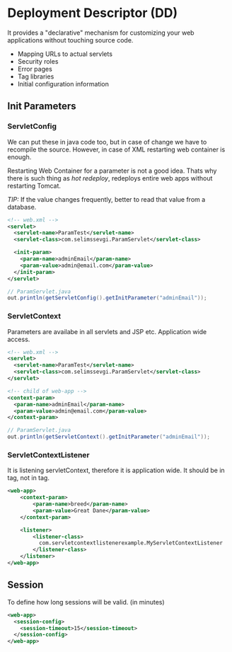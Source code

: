 # Deployment Descriptor (DD)
It provides a "declarative" mechanism for customizing your web applications
without touching source code.

- Mapping URLs to actual servlets
- Security roles
- Error pages
- Tag libraries
- Initial configuration information


## Init Parameters

### ServletConfig
We can put these in java code too, but in case of change we have to recompile
the source. However, in case of XML restarting web container is enough. 

Restarting Web Container for a parameter is not a good idea. Thats why there is
such thing as *hot redeploy*, redeploys entire web apps without restarting Tomcat.

*TIP:* If the value changes frequently, better to read that value from a database.

```xml
<!-- web.xml -->
<servlet>
  <servlet-name>ParamTest</servlet-name>
  <servlet-class>com.selimssevgi.ParamServlet</servlet-class>

  <init-param>
    <param-name>adminEmail</param-name>
    <param-value>admin@email.com</param-value>
  </init-param>
</servlet>
```

```java
// ParamServlet.java
out.println(getServletConfig().getInitParameter("adminEmail"));
```

### ServletContext
Parameters are availabe in all servlets and JSP etc. Application wide access.

```xml
<!-- web.xml -->
<servlet>
  <servlet-name>ParamTest</servlet-name>
  <servlet-class>com.selimssevgi.ParamServlet</servlet-class>
</servlet>

<!-- child of web-app -->
<context-param>
  <param-name>adminEmail</param-name>
  <param-value>admin@email.com</param-value>
</context-param>
```

```java
// ParamServlet.java
out.println(getServletContext().getInitParameter("adminEmail"));
```

### ServletContextListener
It is listening servletContext, therefore it is application wide. It should be
in <web-app> tag, not in <servlet> tag.

```xml
<web-app>
    <context-param>
        <param-name>breed</param-name>
        <param-value>Great Dane</param-value>
    </context-param>

    <listener>
        <listener-class>
          com.servletcontextlistenerexample.MyServletContextListener
        </listener-class>
    </listener>
</web-app>
```

## Session
To define how long sessions will be valid. (in minutes)

```xml
<web-app>
  <session-config>
    <session-timeout>15</session-timeout>
  </session-config>
</web-app>
```
